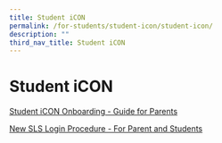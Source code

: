 ```yaml
---
title: Student iCON
permalink: /for-students/student-icon/student-icon/
description: ""
third_nav_title: Student iCON
---
```

# **Student iCON**

[Student iCON Onboarding - Guide for Parents]()

[New SLS Login Procedure - For Parent and Students](/files/new%20sls%20login%20procedure%20-%20for%20parent%20and%20students.pdf)